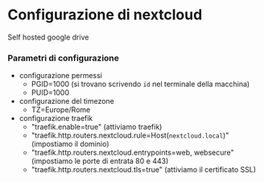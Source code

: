 # Configurazione di nextcloud

Self hosted google drive

### Parametri di configurazione
- configurazione permessi
    - PGID=1000 (si trovano scrivendo `id` nel terminale della macchina)
    - PUID=1000
- configurazione del timezone
    - TZ=Europe/Rome
- configurazione traefik
    - "traefik.enable=true" (attiviamo traefik)
    - "traefik.http.routers.nextcloud.rule=Host(`nextcloud.local`)" (impostiamo il dominio)
    - "traefik.http.routers.nextcloud.entrypoints=web, websecure" (impostiamo le porte di entrata 80 e 443)
    - "traefik.http.routers.nextcloud.tls=true" (attiviamo il certificato SSL) 